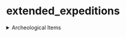 # extended_expeditions

<details>
  <summary>Archeological Items</summary>

  <details>
    <summary>Old World Items</summary>

- Test1

  </details>

</details>
